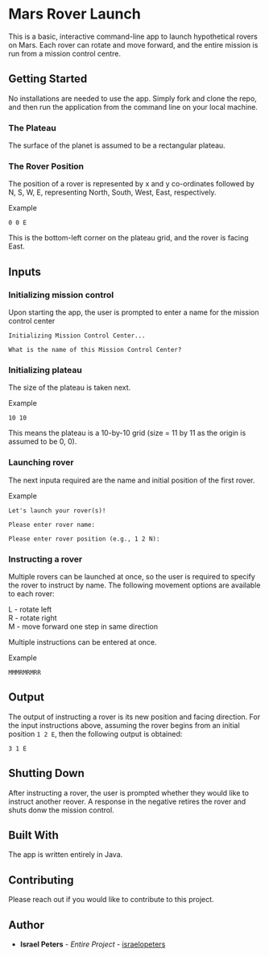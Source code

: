# Mars Rover Launch
This is a basic, interactive command-line app to launch hypothetical rovers on Mars. Each rover can rotate and move forward, and the entire mission is run from a mission control centre.

## Getting Started
No installations are needed to use the app. Simply fork and clone the repo, and then run the application from the command line on your local machine.

### The Plateau
The surface of the planet is assumed to be a rectangular plateau. 

### The Rover Position
The position of a rover is represented by x and y co-ordinates followed by N, S, W, E, representing North, South, West, East, respectively. 

Example
```
0 0 E
```
This is the bottom-left corner on the plateau grid, and the rover is facing East.

## Inputs
### Initializing mission control
Upon starting the app, the user is prompted to enter a name for the mission control center

```
Initializing Mission Control Center...

What is the name of this Mission Control Center? 
```

### Initializing plateau
The size of the plateau is taken next.

Example
```
10 10
```

This means the plateau is a 10-by-10 grid (size = 11 by 11 as the origin is assumed to be 0, 0).

### Launching rover

The next inputa required are the name and initial position of the first rover.

Example
```
Let's launch your rover(s)!

Please enter rover name: 
```

```
Please enter rover position (e.g., 1 2 N): 
```

### Instructing a rover
Multiple rovers can be launched at once, so the user is required to specify the rover to instruct by name. The following movement options are available to each rover:<br/>

L - rotate left <br/>
R - rotate right <br/>
M - move forward one step in same direction <br/>

Multiple instructions can be entered at once.

Example
```
MMMRMRMRR
```

## Output
The output of instructing a rover is its new position and facing direction. For the input instructions above, assuming the rover begins from an initial position ```1 2 E```, then the following output is obtained:

```
3 1 E
```

## Shutting Down
After instructing a rover, the user is prompted whether they would like to instruct another reover. A response in the negative retires the rover and shuts donw the mission control.

## Built With
The app is written entirely in Java.

## Contributing

Please reach out if you would like to contribute to this project.

## Author

* **Israel Peters** - *Entire Project* - [israelopeters](https://github.com/israelopeters)
